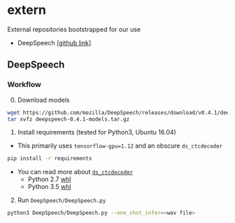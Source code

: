 # extern

External repositories bootstrapped for our use

- DeepSpeech [[github link]](https://github.com/mozilla/DeepSpeech)

## DeepSpeech

### Workflow

0. Download models

  ```bash
  wget https://github.com/mozilla/DeepSpeech/releases/download/v0.4.1/deepspeech-0.4.1-models.tar.gz
  tar xvfz deepspeech-0.4.1-models.tar.gz
  ```
1. Install requirements (tested for Python3, Ubuntu 16.04)
  - This primarily uses `tensorflow-gpu=1.12` and an obscure `ds_ctcdecoder`
  ```bash
  pip install -r requirements
  ```
  - You can read more about
    [`ds_ctcdecoder`](https://tools.taskcluster.net/index/project.deepspeech.deepspeech.native_client.master/cpu-ctc)
    - Python 2.7 [whl](https://index.taskcluster.net/v1/task/project.deepspeech.deepspeech.native_client.master.cpu-ctc/artifacts/public/ds_ctcdecoder-0.5.0a1-cp27-cp27m-manylinux1_x86_64.whl)
    - Python 3.5 [whl](https://index.taskcluster.net/v1/task/project.deepspeech.deepspeech.native_client.master.cpu-ctc/artifacts/public/ds_ctcdecoder-0.5.0a1-cp35-cp35m-manylinux1_x86_64.whl)
2. Run `DeepSpeech/DeepSpeech.py` 

  ```bash
  python3 DeepSpeech/DeepSpeech.py --one_shot_infer=<wav file>
  ```

